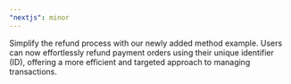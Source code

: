 ```yaml
---
"nextjs": minor
---
```


Simplify the refund process with our newly added method example. Users can now effortlessly refund payment orders using their unique identifier (ID), offering a more efficient and targeted approach to managing transactions.
